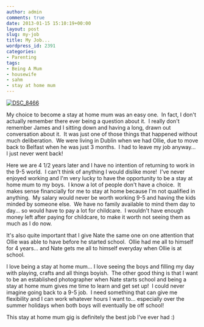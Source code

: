```yaml
---
author: admin
comments: true
date: 2013-01-15 15:10:19+00:00
layout: post
slug: my-job
title: My Job...
wordpress_id: 2391
categories:
- Parenting
tags:
- Being A Mum
- housewife
- sahm
- stay at home mum
---
```


[![DSC_8466](http://www.outmumbered.com/wp-content/uploads/2013/01/Events-8574-1024x682.jpg)](http://www.outmumbered.com/2013/01/15/my-job/dsc_8466/)

My choice to become a stay at home mum was an easy one.  In fact, I don't actually remember there ever being a question about it.  I really don't remember James and I sitting down and having a long, drawn out conversation about it.  It was just one of those things that happened without much deliberation.  We were living in Dublin when we had Ollie, due to move back to Belfast when he was just 3 months.  I had to leave my job anyway... I just never went back!

Here we are 4 1/2 years later and I have no intention of returning to work in the 9-5 world.  I can't think of anything I would dislike more!  I've never enjoyed working and I'm very lucky to have the opportunity to be a stay at home mum to my boys.  I know a lot of people don't have a choice.  It makes sense financially for me to stay at home because I'm not qualified in anything.  My salary would never be worth working 9-5 and having the kids minded by someone else.  We have no family available to mind them day to day... so would have to pay a lot for childcare.  I wouldn't have enough money left after paying for childcare, to make it worth not seeing them as much as I do now.

It's also quite important that I give Nate the same one on one attention that Ollie was able to have before he started school.  Ollie had me all to himself for 4 years... and Nate gets me all to himself everyday when Ollie is at school.

I love being a stay at home mum... I love seeing the boys and filling my day with playing, crafts and all things boyish.  The other good thing is that I want to be an established photographer when Nate starts school and being a stay at home mum gives me time to learn and get set up!  I could never imagine going back to a 9-5 job.  I need something that can give me flexibility and I can work whatever hours I want to... especially over the summer holidays when both boys will eventually be off school!

This stay at home mum gig is definitely the best job I've ever had :)
